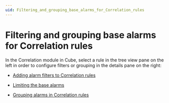```yaml
---
uid: Filtering_and_grouping_base_alarms_for_Correlation_rules
---
```


# Filtering and grouping base alarms for Correlation rules

In the Correlation module in Cube, select a rule in the tree view pane on the left in order to configure filters or grouping in the details pane on the right:

- [Adding alarm filters to Correlation rules](Adding_alarm_filters_to_Correlation_rules.md)

- [Limiting the base alarms](Limiting_the_base_alarms.md)

- [Grouping alarms in Correlation rules](Grouping_alarms_in_Correlation_rules.md)
